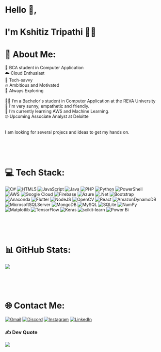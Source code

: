 # Hello 👋,
# I'm Kshitiz Tripathi 👨‍💻 



# 💫 About Me:
🌳 BCA student in Computer Application<br>☁️ Cloud Enthusiast<br>💾 Tech-savvy<br>🔥 Ambitious and Motivated<br>🔎 Always Exploring<br><br>👨‍🎓 I’m a Bachelor's student in Computer Application at the REVA University<br>🧠 I'm very sunny, empathetic and friendly.<br>🌱 I’m currently learning AWS and Machine Learning.<br>🤓 Upcoming Associate Analyst at Deloitte <br><br><br> I am looking for several projecs and ideas to get my hands on.

<br><br><br>


# 💻 Tech Stack:
![C#](https://img.shields.io/badge/c%23-%23239120.svg?style=plastic&logo=csharp&logoColor=white) ![HTML5](https://img.shields.io/badge/html5-%23E34F26.svg?style=plastic&logo=html5&logoColor=white) ![JavaScript](https://img.shields.io/badge/javascript-%23323330.svg?style=plastic&logo=javascript&logoColor=%23F7DF1E) ![Java](https://img.shields.io/badge/java-%23ED8B00.svg?style=plastic&logo=openjdk&logoColor=white) ![PHP](https://img.shields.io/badge/php-%23777BB4.svg?style=plastic&logo=php&logoColor=white) ![Python](https://img.shields.io/badge/python-3670A0?style=plastic&logo=python&logoColor=ffdd54) ![PowerShell](https://img.shields.io/badge/PowerShell-%235391FE.svg?style=plastic&logo=powershell&logoColor=white) ![AWS](https://img.shields.io/badge/AWS-%23FF9900.svg?style=plastic&logo=amazon-aws&logoColor=white) ![Google Cloud](https://img.shields.io/badge/GoogleCloud-%234285F4.svg?style=plastic&logo=google-cloud&logoColor=white) ![Firebase](https://img.shields.io/badge/firebase-%23039BE5.svg?style=plastic&logo=firebase) ![Azure](https://img.shields.io/badge/azure-%230072C6.svg?style=plastic&logo=microsoftazure&logoColor=white) ![.Net](https://img.shields.io/badge/.NET-5C2D91?style=plastic&logo=.net&logoColor=white) ![Bootstrap](https://img.shields.io/badge/bootstrap-%238511FA.svg?style=plastic&logo=bootstrap&logoColor=white) ![Anaconda](https://img.shields.io/badge/Anaconda-%2344A833.svg?style=plastic&logo=anaconda&logoColor=white) ![Flutter](https://img.shields.io/badge/Flutter-%2302569B.svg?style=plastic&logo=Flutter&logoColor=white) ![NodeJS](https://img.shields.io/badge/node.js-6DA55F?style=plastic&logo=node.js&logoColor=white) ![OpenCV](https://img.shields.io/badge/opencv-%23white.svg?style=plastic&logo=opencv&logoColor=white) ![React](https://img.shields.io/badge/react-%2320232a.svg?style=plastic&logo=react&logoColor=%2361DAFB) ![AmazonDynamoDB](https://img.shields.io/badge/Amazon%20DynamoDB-4053D6?style=plastic&logo=Amazon%20DynamoDB&logoColor=white) ![MicrosoftSQLServer](https://img.shields.io/badge/Microsoft%20SQL%20Server-CC2927?style=plastic&logo=microsoft%20sql%20server&logoColor=white) ![MongoDB](https://img.shields.io/badge/MongoDB-%234ea94b.svg?style=plastic&logo=mongodb&logoColor=white) ![MySQL](https://img.shields.io/badge/mysql-%2300000f.svg?style=plastic&logo=mysql&logoColor=white) ![SQLite](https://img.shields.io/badge/sqlite-%2307405e.svg?style=plastic&logo=sqlite&logoColor=white) ![NumPy](https://img.shields.io/badge/numpy-%23013243.svg?style=plastic&logo=numpy&logoColor=white) ![Matplotlib](https://img.shields.io/badge/Matplotlib-%23ffffff.svg?style=plastic&logo=Matplotlib&logoColor=black) ![TensorFlow](https://img.shields.io/badge/TensorFlow-%23FF6F00.svg?style=plastic&logo=TensorFlow&logoColor=white) ![Keras](https://img.shields.io/badge/Keras-%23D00000.svg?style=plastic&logo=Keras&logoColor=white) ![scikit-learn](https://img.shields.io/badge/scikit--learn-%23F7931E.svg?style=plastic&logo=scikit-learn&logoColor=white) ![Power Bi](https://img.shields.io/badge/power_bi-F2C811?style=plastic&logo=powerbi&logoColor=black)

<br><br><br>

# 📊 GitHub Stats:
![](https://github-readme-streak-stats.herokuapp.com/?user=spacygolem&theme=onedark&hide_border=true)<br/>

<br><br><br>

# 🌐 Contact Me:
[![Gmail](https://img.shields.io/badge/Gmail-D14836?style=for-the-badge&logo=gmail&logoColor=white)](kshitiz.vns94@gmail.com) [![Discord](https://img.shields.io/badge/Discord-%237289DA.svg?logo=discord&logoColor=white)](https://discord.gg/spacyGOLEM) [![Instagram](https://img.shields.io/badge/Instagram-%23E4405F.svg?logo=Instagram&logoColor=white)](https://instagram.com/imspicigolem) [![LinkedIn](https://img.shields.io/badge/LinkedIn-%230077B5.svg?logo=linkedin&logoColor=white)](https://linkedin.com/in/www.linkedin.com/in/tripathi-kshitiz) 


### ✍️ Dev Quote
![](https://quotes-github-readme.vercel.app/api?type=horizontal&theme=radical)
